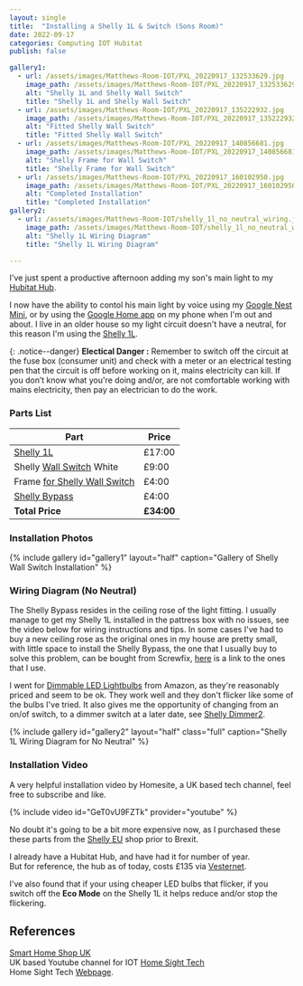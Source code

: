 ```yaml
---
layout: single
title:  "Installing a Shelly 1L & Switch (Sons Room)"
date: 2022-09-17
categories: Computing IOT Hubitat
publish: false

gallery1:
  - url: /assets/images/Matthews-Room-IOT/PXL_20220917_132533629.jpg
    image_path: /assets/images/Matthews-Room-IOT/PXL_20220917_132533629.jpg         
    alt: "Shelly 1L and Shelly Wall Switch"
    title: "Shelly 1L and Shelly Wall Switch"
  - url: /assets/images/Matthews-Room-IOT/PXL_20220917_135222932.jpg
    image_path: /assets/images/Matthews-Room-IOT/PXL_20220917_135222932.jpg
    alt: "Fitted Shelly Wall Switch"
    title: "Fitted Shelly Wall Switch"
  - url: /assets/images/Matthews-Room-IOT/PXL_20220917_140856681.jpg
    image_path: /assets/images/Matthews-Room-IOT/PXL_20220917_140856681.jpg        
    alt: "Shelly Frame for Wall Switch"
    title: "Shelly Frame for Wall Switch"
  - url: /assets/images/Matthews-Room-IOT/PXL_20220917_160102950.jpg
    image_path: /assets/images/Matthews-Room-IOT/PXL_20220917_160102950.jpg
    alt: "Completed Installation"
    title: "Completed Installation"
gallery2:
  - url: /assets/images/Matthews-Room-IOT/shelly_1l_no_neutral_wiring.jpg
    image_path: /assets/images/Matthews-Room-IOT/shelly_1l_no_neutral_wiring.jpg        
    alt: "Shelly 1L Wiring Diagram"
    title: "Shelly 1L Wiring Diagram"

---
```


I've just spent a productive afternoon adding my son's main light to my [Hubitat Hub](https://hubitat.com/).

I now have the ability to contol his main light by voice using my [Google Nest Mini](https://store.google.com/gb/config/google_nest_mini?hl=en-GB), or by using the [Google Home app](https://apps.apple.com/us/app/google-home/id680819774) on my phone when I'm out and about. I live in an older house so my light circuit doesn't have a neutral, for this reason I'm using the [Shelly 1L](https://shellystore.co.uk/product/Shelly-1L/).

{: .notice--danger}
**Electical Danger :** Remember to switch off the circuit at the fuse box (consumer unit) and check with a meter or an electrical testing pen that the circuit is off before working on it, mains electricity can kill. If you don’t know what you're doing and/or, are not comfortable working with  mains electricity, then pay an electrician to do the work.

### Parts List

| Part | Price |
|-|-|
|[Shelly 1L](https://shellystore.co.uk/product/shelly-1l/) | £17:00 |
|Shelly [Wall Switch](https://shop.shelly.cloud/shelly-wall-switch-1-white-wifi-smart-home-automation?search=switch#565) White| £9:00 |
|Frame [for Shelly Wall Switch](https://shop.shelly.cloud/shelly-wall-frame-1-black-wifi-smart-home-automation#559)| £4:00  |
|[Shelly Bypass](https://smarthomeshopuk.com/products/shelly-bypass) | £4:00 |
|**Total Price** |**£34:00**|

### Installation Photos

{% include gallery id="gallery1" layout="half" caption="Gallery of Shelly Wall Switch Installation" %}

### Wiring Diagram (No Neutral)

The Shelly Bypass resides in the ceiling rose of the light fitting. I usually manage to get my Shelly 1L installed in the pattress box with no issues, see the video below for wiring instructions and tips. In some cases I've had to buy a new ceiling rose as the original ones in my house are pretty small, with little space to install the Shelly Bypass, the one that I usually buy to solve this problem, can be bought from Screwfix, [here](https://www.screwfix.com/p/crabtree-capital-6-pendant-set-bc-white/65501) is a link to the ones that I use.  

I went for [Dimmable LED Lightbulbs](https://www.amazon.co.uk/EDISHINE-Dimmable-Bayonet-Incandescent-Equivalent/dp/B08P2HFW22/ref=sr_1_5?keywords=bayonet+led+dimmable+light+bulb&qid=1663519577&sprefix=baynet+led+dimma%2Caps%2C88&sr=8-5) from Amazon, as they're reasonably priced and seem to be ok. They work well and they don't flicker like some of the bulbs I've tried. It also gives me the opportunity of changing from an on/of switch, to a dimmer switch at a later date, see [Shelly Dimmer2](https://smarthomeshopuk.com/products/shelly-dimmer-2).

{% include gallery id="gallery2" layout="half" class="full" caption="Shelly 1L Wiring Diagram for No Neutral" %}

### Installation Video

A very helpful installation video by Homesite, a UK based tech channel, feel free to subscribe and like.

{% include video id="GeT0vU9FZTk" provider="youtube" %}

No doubt it's going to be a bit more expensive now, as I purchased these these parts from the [Shelly EU](https://shop.shelly.cloud/) shop prior to Brexit.

I already have a Hubitat Hub, and have had it for number of year.  
But for reference, the hub as of today, costs £135 via [Vesternet](https://www.vesternet.com/products/hubitat-elevation-hub-uk?currency=GBP&variant=31600222273651&utm_medium=cpc&utm_source=google&utm_campaign=Google%20Shopping&utm_campaign=17611366711&utm_source=x&utm_medium=cpc&utm_content=&utm_term=&ad_id=&gclid=CjwKCAjw4JWZBhApEiwAtJUN0Blc53XY_VBTqGDuYui_uCyLEjYaSmtQvOFo-mGPgEgLx80gNukpzxoCnUwQAvD_BwE).

I've also found that if your using cheaper LED bulbs that flicker, if you switch off the **Eco Mode** on the Shelly 1L it helps reduce and/or stop the flickering.

## References

[Smart Home Shop UK](https://smarthomeshopuk.com/)  
UK based Youtube channel for IOT [Home Sight Tech](https://www.youtube.com/c/HomeSight/featured)  
Home Sight Tech [Webpage](http://homesight.tech/).
